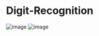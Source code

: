 # Digit-Recognition
![image](https://user-images.githubusercontent.com/44517057/125601740-1a85b05e-80d1-43aa-9d79-858c949a0348.png)
![image](https://user-images.githubusercontent.com/44517057/125601818-08f640ae-a436-4095-93dc-fb9e9bd14266.png)
